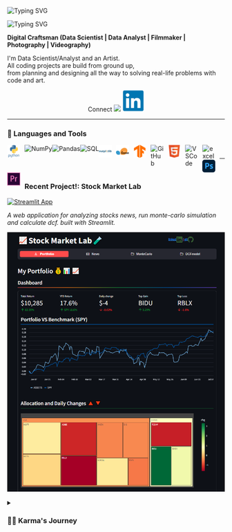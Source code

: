 <!--
**karma-gits/karma-gits** is a ✨ _special_ ✨ repository because its `README.md` (this file) appears on your GitHub profile.

Here are some ideas to get you started:

- 🔭 I’m currently working on ...
- 🌱 I’m currently learning ...
- 👯 I’m looking to collaborate on ...
- 🤔 I’m looking for help with ...
- 💬 Ask me about ...
- 📫 How to reach me: ...
- 😄 Pronouns: ...
- ⚡ Fun fact: ...
-->
![Typing SVG](https://readme-typing-svg.demolab.com?font=Fira+Code&weight=800&size=30&duration=1&pause=1000&color=7FC3C0&repeat=false&width=435&lines=%E2%9C%A8+Karma's+Gits+World)

![Typing SVG](https://readme-typing-svg.demolab.com?font=Fira+Code&pause=1000&color=CFB845&width=435&lines=Always+learning+with+iteration+.+.+.)

**Digital Craftsman (Data Scientist | Data Analyst | Filmmaker | Photography | Videography)**

I'm Data Scientist/Analyst and an Artist. <br /> All coding projects are build from ground up, <br/>
from planning and designing all the way to solving real-life problems with code and art.
<br />
<!-- Social icons section -->


 <p align="center">
<a> Connect <img width="50px" src="https://img.icons8.com/?size=100&id=gkgXdvj3Owk3&format=png&color=000000"/></a>
  <a href="https://www.linkedin.com/in/karmag"> <img width="50px" alt="Linkedin" title="Linkedin" src="https://github.com/devicons/devicon/blob/v2.16.0/icons/linkedin/linkedin-original.svg"/></a>
 </p>
 

---

### 🧰 Languages and Tools

<img align="left" alt="Python" width="30px" style="padding-right:10px;" src="https://github.com/devicons/devicon/blob/v2.16.0/icons/python/python-original-wordmark.svg" />
<img align="left" alt="NumPy" src="https://img.shields.io/badge/Numpy-013243.svg?logo=numpy&logoColor=white"/>
<img align="left" alt="Pandas" src="https://img.shields.io/badge/Pandas-150458.svg?logo=pandas&logoColor=white"/>
<img align="left" alt="SQL" src="https://custom-icon-badges.demolab.com/badge/SQL-025E8C.svg?logo=database&logoColor=white"/>
<img align="left" alt="matplotlib" width="30px" style="padding-right:10px;" src="https://github.com/devicons/devicon/blob/v2.16.0/icons/matplotlib/matplotlib-original-wordmark.svg" />

<img align="left" alt="sckit-learn" width="30px" style="padding-right:10px;" src="https://github.com/devicons/devicon/blob/v2.16.0/icons/scikitlearn/scikitlearn-original.svg" />
<img align="left" alt="tensor-flow" width="30px" style="padding-right:10px;" src="https://github.com/devicons/devicon/blob/v2.16.0/icons/tensorflow/tensorflow-original.svg" />
<img align="left" alt="GitHub" width="30px" style="padding-right:10px;" src="https://cdn.jsdelivr.net/gh/devicons/devicon/icons/github/github-original.svg" />
<img align="left" alt="html5" width="30px" style="padding-right:10px;" src="https://github.com/devicons/devicon/blob/v2.16.0/icons/html5/html5-original.svg"/> 
<img align="left" alt="VSCode" width="30px" style="padding-right:10px;" src="https://cdn.jsdelivr.net/gh/devicons/devicon/icons/vscode/vscode-original.svg" />  
<img align="left" alt="excel" width="30px" style="padding-right:10px;" src="https://img.icons8.com/?size=100&id=117561&format=png&color=000000" /> 
<img align="left" alt="photoshop" width="30px" style="padding-right:10px;" src="https://github.com/devicons/devicon/blob/v2.16.0/icons/photoshop/photoshop-original.svg"/>
<img align="left" alt="premierepro" width="30px" style="padding-right:10px;" src="https://github.com/devicons/devicon/blob/v2.16.0/icons/premierepro/premierepro-original.svg"/> 
<!-- <img align="left" alt="text" width="30px" style="padding-right:10px;" src=" " /> --->
<br/>

---
<br/>

### **Recent Project!: Stock Market Lab**
[![Streamlit App](https://static.streamlit.io/badges/streamlit_badge_black_white.svg)](https://stockmarketlab.streamlit.app)

*A web application for analyzing stocks news, run monte-carlo simulation and calculate dcf. built with Streamlit.*

![stock market lab](https://github.com/karma-gits/stockMarketLab/blob/c7d04a02da27bcc41b9220b324bf5344b373fd89/data/portfolio.png)

<details>
 <summary><h3>👨‍💻 Karma's Journey</h3></summary>
   For more:
  <li> https://www.linkedin.com/in/karmag
  <li> https://public.tableau.com/app/profile/karma.tabs       
